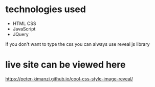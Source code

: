 

# technologies used
* HTML CSS
* JavaScript
* JQuery


If you don't want to type the css you can always use reveal js library


# live site can be viewed here
https://peter-kimanzi.github.io/cool-css-style-image-reveal/
